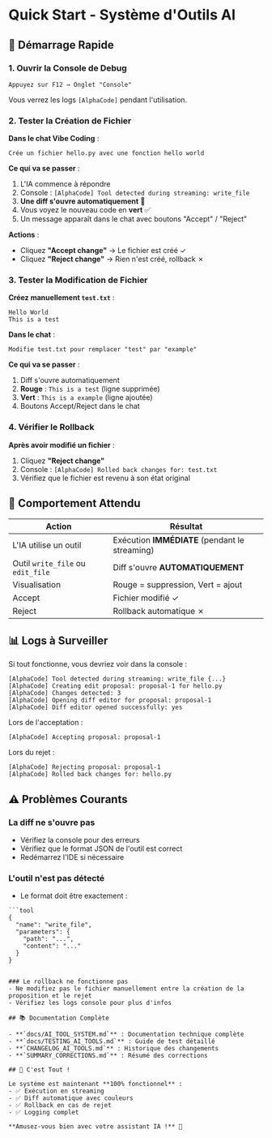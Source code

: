# Quick Start - Système d'Outils AI

## 🚀 Démarrage Rapide

### 1. Ouvrir la Console de Debug
```
Appuyez sur F12 → Onglet "Console"
```
Vous verrez les logs `[AlphaCode]` pendant l'utilisation.

### 2. Tester la Création de Fichier

**Dans le chat Vibe Coding** :
```
Crée un fichier hello.py avec une fonction hello world
```

**Ce qui va se passer** :
1. L'IA commence à répondre
2. Console : `[AlphaCode] Tool detected during streaming: write_file`
3. **Une diff s'ouvre automatiquement** 📝
4. Vous voyez le nouveau code en **vert** ✅
5. Un message apparaît dans le chat avec boutons "Accept" / "Reject"

**Actions** :
- Cliquez **"Accept change"** → Le fichier est créé ✓
- Cliquez **"Reject change"** → Rien n'est créé, rollback ✗

### 3. Tester la Modification de Fichier

**Créez manuellement `test.txt`** :
```
Hello World
This is a test
```

**Dans le chat** :
```
Modifie test.txt pour remplacer "test" par "example"
```

**Ce qui va se passer** :
1. Diff s'ouvre automatiquement
2. **Rouge** : `This is a test` (ligne supprimée)
3. **Vert** : `This is a example` (ligne ajoutée)
4. Boutons Accept/Reject dans le chat

### 4. Vérifier le Rollback

**Après avoir modifié un fichier** :
1. Cliquez **"Reject change"**
2. Console : `[AlphaCode] Rolled back changes for: test.txt`
3. Vérifiez que le fichier est revenu à son état original

## 🎯 Comportement Attendu

| Action | Résultat |
|--------|----------|
| L'IA utilise un outil | Exécution **IMMÉDIATE** (pendant le streaming) |
| Outil `write_file` ou `edit_file` | Diff s'ouvre **AUTOMATIQUEMENT** |
| Visualisation | Rouge = suppression, Vert = ajout |
| Accept | Fichier modifié ✓ |
| Reject | Rollback automatique ✗ |

## 📊 Logs à Surveiller

Si tout fonctionne, vous devriez voir dans la console :
```
[AlphaCode] Tool detected during streaming: write_file {...}
[AlphaCode] Creating edit proposal: proposal-1 for hello.py
[AlphaCode] Changes detected: 3
[AlphaCode] Opening diff editor for proposal: proposal-1
[AlphaCode] Diff editor opened successfully: yes
```

Lors de l'acceptation :
```
[AlphaCode] Accepting proposal: proposal-1
```

Lors du rejet :
```
[AlphaCode] Rejecting proposal: proposal-1
[AlphaCode] Rolled back changes for: hello.py
```

## ⚠️ Problèmes Courants

### La diff ne s'ouvre pas
- Vérifiez la console pour des erreurs
- Vérifiez que le format JSON de l'outil est correct
- Redémarrez l'IDE si nécessaire

### L'outil n'est pas détecté
- Le format doit être exactement :
```
```tool
{
  "name": "write_file",
  "parameters": {
    "path": "...",
    "content": "..."
  }
}
```
```

### Le rollback ne fonctionne pas
- Ne modifiez pas le fichier manuellement entre la création de la proposition et le rejet
- Vérifiez les logs console pour plus d'infos

## 📚 Documentation Complète

- **`docs/AI_TOOL_SYSTEM.md`** : Documentation technique complète
- **`docs/TESTING_AI_TOOLS.md`** : Guide de test détaillé
- **`CHANGELOG_AI_TOOLS.md`** : Historique des changements
- **`SUMMARY_CORRECTIONS.md`** : Résumé des corrections

## 🎉 C'est Tout !

Le système est maintenant **100% fonctionnel** :
- ✅ Exécution en streaming
- ✅ Diff automatique avec couleurs
- ✅ Rollback en cas de rejet
- ✅ Logging complet

**Amusez-vous bien avec votre assistant IA !** 🚀
